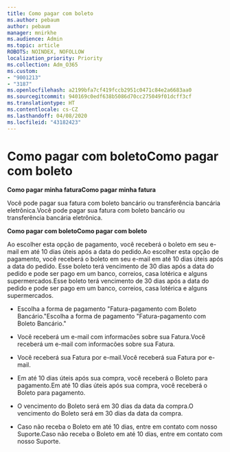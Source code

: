 ```yaml
---
title: Como pagar com boleto
ms.author: pebaum
author: pebaum
manager: mnirkhe
ms.audience: Admin
ms.topic: article
ROBOTS: NOINDEX, NOFOLLOW
localization_priority: Priority
ms.collection: Adm_O365
ms.custom:
- "9001213"
- "3187"
ms.openlocfilehash: a2199bfa7cf419fccb2951c0471c84e2a6683aa0
ms.sourcegitcommit: 940169c0edf638b5086d70cc275049f01dcff3cf
ms.translationtype: HT
ms.contentlocale: cs-CZ
ms.lasthandoff: 04/08/2020
ms.locfileid: "43182423"
---
```

# <a name="como-pagar-com-boleto"></a><span data-ttu-id="87bc3-102">Como pagar com boleto</span><span class="sxs-lookup"><span data-stu-id="87bc3-102">Como pagar com boleto</span></span>

<span data-ttu-id="87bc3-103">**Como pagar minha fatura**</span><span class="sxs-lookup"><span data-stu-id="87bc3-103">**Como pagar minha fatura**</span></span>

<span data-ttu-id="87bc3-104">Você pode pagar sua fatura com boleto bancário ou transferência bancária eletrônica.</span><span class="sxs-lookup"><span data-stu-id="87bc3-104">Você pode pagar sua fatura com boleto bancário ou transferência bancária eletrônica.</span></span>

<span data-ttu-id="87bc3-105">**Como pagar com  boleto**</span><span class="sxs-lookup"><span data-stu-id="87bc3-105">**Como pagar com  boleto**</span></span>

<span data-ttu-id="87bc3-106">Ao escolher  esta opção de pagamento, você receberá o boleto em seu e-mail em até 10 dias úteis após a data do pedido.</span><span class="sxs-lookup"><span data-stu-id="87bc3-106">Ao escolher  esta opção de pagamento, você receberá o boleto em seu e-mail em até 10 dias úteis após a data do pedido.</span></span> <span data-ttu-id="87bc3-107">Esse boleto terá vencimento de 30 dias após a data do pedido e pode ser pago em um banco, correios, casa lotérica e alguns supermercados.</span><span class="sxs-lookup"><span data-stu-id="87bc3-107">Esse boleto terá vencimento de 30 dias após a data do pedido e pode ser pago em um banco, correios, casa lotérica e alguns supermercados.</span></span>

- <span data-ttu-id="87bc3-108">Escolha a forma de pagamento "Fatura-pagamento com Boleto Bancário."</span><span class="sxs-lookup"><span data-stu-id="87bc3-108">Escolha a forma de pagamento "Fatura-pagamento com Boleto Bancário."</span></span>

- <span data-ttu-id="87bc3-109">Você receberá um e-mail com informacões sobre sua Fatura.</span><span class="sxs-lookup"><span data-stu-id="87bc3-109">Você receberá um e-mail com informacões sobre sua Fatura.</span></span>

- <span data-ttu-id="87bc3-110">Você receberá sua Fatura por e-mail.</span><span class="sxs-lookup"><span data-stu-id="87bc3-110">Você receberá sua Fatura por e-mail.</span></span>

- <span data-ttu-id="87bc3-111">Em até 10 dias úteis após sua compra, você receberá o Boleto para pagamento.</span><span class="sxs-lookup"><span data-stu-id="87bc3-111">Em até 10 dias úteis após sua compra, você receberá o Boleto para pagamento.</span></span>

- <span data-ttu-id="87bc3-112">O vencimento do Boleto será em 30 dias da data da compra.</span><span class="sxs-lookup"><span data-stu-id="87bc3-112">O vencimento do Boleto será em 30 dias da data da compra.</span></span>

- <span data-ttu-id="87bc3-113">Caso não receba o Boleto em até 10 dias, entre em contato com nosso Suporte.</span><span class="sxs-lookup"><span data-stu-id="87bc3-113">Caso não receba o Boleto em até 10 dias, entre em contato com nosso Suporte.</span></span>

